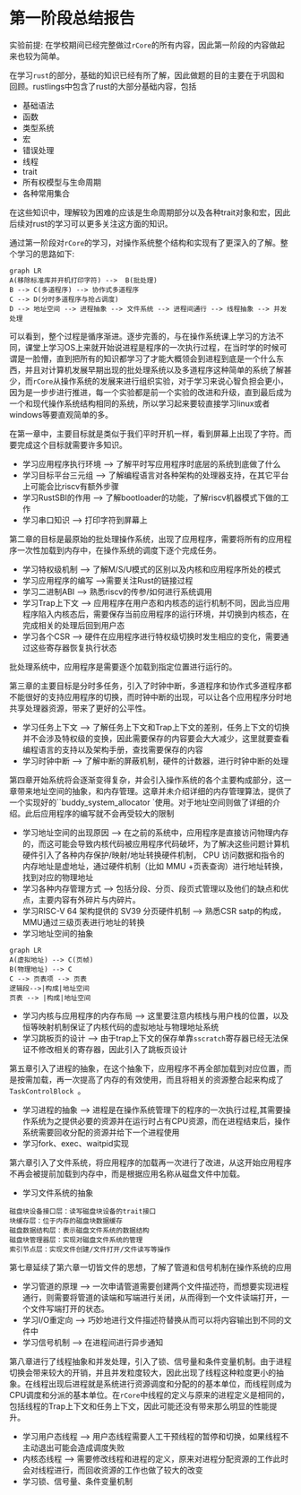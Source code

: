 # 第一阶段总结报告

实验前提: 在学校期间已经完整做过`rCore`的所有内容，因此第一阶段的内容做起来也较为简单。

在学习`rust`的部分，基础的知识已经有所了解，因此做题的目的主要在于巩固和回顾。rustlings中包含了rust的大部分基础内容，包括

- 基础语法
- 函数
- 类型系统
- 宏
- 错误处理
- 线程
- trait
- 所有权模型与生命周期
- 各种常用集合

在这些知识中，理解较为困难的应该是生命周期部分以及各种trait对象和宏，因此后续对rust的学习可以更多关注这方面的知识。

通过第一阶段对`rCore`的学习，对操作系统整个结构和实现有了更深入的了解。整个学习的思路如下:

```mermaid
graph LR
A(移除标准库并开机打印字符) -->  B(批处理)
B --> C(多道程序) --> 协作式多道程序
C --> D(分时多道程序与抢占调度)
D --> 地址空间 --> 进程抽象 --> 文件系统 --> 进程间通行 --> 线程抽象 --> 并发处理
```

可以看到，整个过程是循序渐进。逐步完善的，与在操作系统课上学习的方法不同，课堂上学习OS上来就开始说进程是程序的一次执行过程，在当时学的时候可谓是一脸懵，直到把所有的知识都学习了才能大概领会到进程到底是一个什么东西，并且对计算机发展早期出现的批处理系统以及多道程序这种简单的系统了解甚少，而`rCore`从操作系统的发展来进行组织实验，对于学习来说心智负担会更小，因为是一步步进行推进，每一个实验都是前一个实验的改进和升级，直到最后成为一个和现代操作系统结构相同的系统，所以学习起来要较直接学习linux或者windows等要直观简单的多。

在第一章中，主要目标就是类似于我们平时开机一样，看到屏幕上出现了字符。而要完成这个目标就需要许多知识。

- 学习应用程序执行环境 --> 了解平时写应用程序时底层的系统到底做了什么
- 学习目标平台三元组 --> 了解编程语言对各种架构的处理器支持，在其它平台上可能会比riscv有额外步骤
- 学习RustSBI的作用 --> 了解bootloader的功能，了解riscv机器模式下做的工作
- 学习串口知识 --> 打印字符到屏幕上

第二章的目标是最原始的批处理操作系统，出现了应用程序，需要将所有的应用程序一次性加载到内存中，在操作系统的调度下逐个完成任务。

- 学习特权级机制 --> 了解M/S/U模式的区别以及内核和应用程序所处的模式
- 学习应用程序的编写 -->需要关注Rust的链接过程
- 学习二进制ABI --> 熟悉riscv的传参/如何进行系统调用
- 学习Trap上下文 --> 应用程序在用户态和内核态的运行机制不同，因此当应用程序陷入内核态后，需要保存当前应用程序的运行环境，并切换到内核态，在完成相关的处理后回到用户态
- 学习各个CSR --> 硬件在应用程序进行特权级切换时发生相应的变化，需要通过这些寄存器恢复执行状态

批处理系统中，应用程序是需要逐个加载到指定位置进行运行的。

第三章的主要目标是分时多任务，引入了时钟中断，多道程序和协作式多道程序都不能很好的支持应用程序的切换，而时钟中断的出现，可以让各个应用程序分时地共享处理器资源，带来了更好的公平性。

- 学习任务上下文 --> 了解任务上下文和Trap上下文的差别，任务上下文的切换并不会涉及特权级的变换，因此需要保存的内容要会大大减少，这里就要查看编程语言的支持以及架构手册，查找需要保存的内容
- 学习时钟中断 --> 了解中断的屏蔽机制，硬件的计数器，进行时钟中断的处理



第四章开始系统将会逐渐变得复杂，并会引入操作系统的各个主要构成部分，这一章带来地址空间的抽象，和内存管理。这章并未介绍详细的内存管理算法，提供了一个实现好的``buddy_system_allocator `使用。对于地址空间则做了详细的介绍。此后应用程序的编写就不会再受较大的限制

- 学习地址空间的出现原因 --> 在之前的系统中，应用程序是直接访问物理内存的，而这可能会导致内核代码被应用程序代码破坏，为了解决这些问题计算机硬件引入了各种内存保护/映射/地址转换硬件机制， CPU 访问数据和指令的内存地址是虚地址，通过硬件机制（比如 MMU +页表查询）进行地址转换，找到对应的物理地址
- 学习各种内存管理方式 --> 包括分段、分页、段页式管理以及他们的缺点和优点，主要内容有外碎片与内碎片。
- 学习RISC-V 64 架构提供的 SV39 分页硬件机制 --> 熟悉CSR satp的构成，MMU通过三级页表进行地址的转换
- 学习地址空间的抽象 

```mermaid
graph LR
A(虚拟地址) --> C(页帧)
B(物理地址) --> C
C --> 页表项 --> 页表 
逻辑段-->|构成|地址空间
页表 --> |构成|地址空间
```

- 学习内核与应用程序的内存布局 -->  这里要注意内核栈与用户栈的位置，以及恒等映射机制保证了内核代码的虚拟地址与物理地址系统
- 学习跳板页的设计 --> 由于trap上下文的保存单靠`sscratch`寄存器已经无法保证不修改相关的寄存器，因此引入了跳板页设计



第五章引入了进程的抽象，在这个抽象下，应用程序不再全部加载到对应位置，而是按需加载，再一次提高了内存的有效使用，而且将相关的资源整合起来构成了`TaskControlBlock `。

- 学习进程的抽象 -->  进程是在操作系统管理下的程序的一次执行过程,其需要操作系统为之提供必要的资源并在运行时占有CPU资源，而在进程结束后，操作系统需要回收分配的资源并给下一个进程使用
- 学习fork、exec、waitpid实现

第六章引入了文件系统，将应用程序的加载再一次进行了改进，从这开始应用程序不再会被提前加载到内存中，而是根据应用名称从磁盘文件中加载。

- 学习文件系统的抽象

```
磁盘块设备接口层：读写磁盘块设备的trait接口
块缓存层：位于内存的磁盘块数据缓存
磁盘数据结构层：表示磁盘文件系统的数据结构
磁盘块管理器层：实现对磁盘文件系统的管理
索引节点层：实现文件创建/文件打开/文件读写等操作
```

第七章延续了第六章一切皆文件的思想，了解了管道和信号机制在操作系统的应用

- 学习管道的原理 --> 一次申请管道需要创建两个文件描述符，而想要实现进程通行，则需要将管道的读端和写端进行关闭，从而得到一个文件读端打开，一个文件写端打开的状态。
- 学习I/O重定向 --> 巧妙地进行文件描述符替换从而可以将内容输出到不同的文件中
- 学习信号机制 -->  在进程间进行异步通知

第八章进行了线程抽象和并发处理，引入了锁、信号量和条件变量机制。由于进程切换会带来较大的开销，并且并发粒度较大，因此出现了线程这种粒度更小的抽象。在线程出现后进程就是系统进行资源调度和分配的的基本单位，而线程则成为CPU调度和分派的基本单位。在`rCore`中线程的定义与原来的进程定义是相同的，包括线程的Trap上下文和任务上下文，因此可能还没有带来那么明显的性能提升。

- 学习用户态线程 --> 用户态线程需要人工干预线程的暂停和切换，如果线程不主动退出可能会造成调度失败
- 内核态线程 --> 需要修改线程和进程的定义，原来对进程分配资源的工作此时会对线程进行，而回收资源的工作也做了较大的改变
- 学习锁、信号量、条件变量机制
